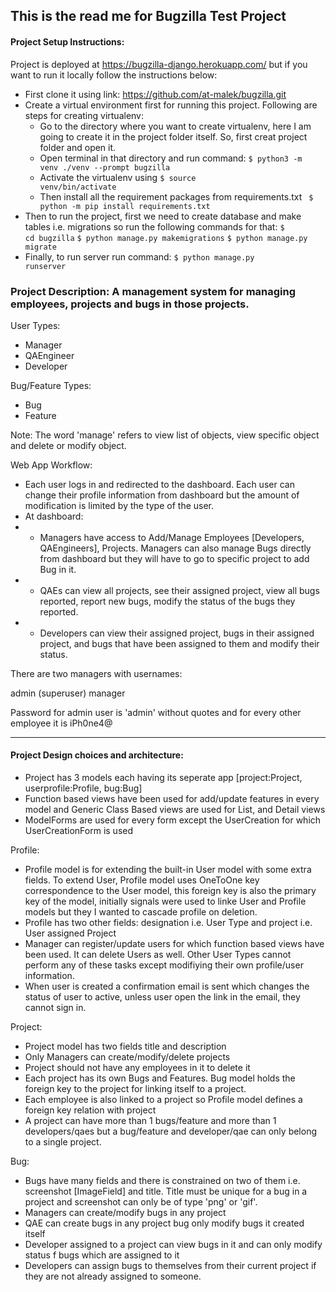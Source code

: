 ## This is the read me for Bugzilla Test Project

#### Project Setup Instructions:
Project is deployed at https://bugzilla-django.herokuapp.com/ but if you want to run it locally follow the instructions below:
- First clone it using link: https://github.com/at-malek/bugzilla.git
- Create a virtual environment first for running this project. Following are steps for creating virtualenv:
  -  Go to the directory where you want to create virtualenv, here I am going to create it in the project folder itself. So, first creat project folder and open it.
  - Open terminal in that directory and run command: <code>$ python3 -m venv ./venv --prompt bugzilla</code>
  - Activate the virtualenv using <code>$ source venv/bin/activate</code>
  - Then install all the requirement packages from requirements.txt <code> $ python -m pip install requirements.txt</code>
- Then to run the project, first we need to create database and make tables i.e. migrations so run the following commands for that:
  <code>$ cd bugzilla</code>
  <code>$ python manage.py makemigrations</code>
  <code>$ python manage.py migrate</code>
- Finally, to run server run command:
  <code>$ python manage.py runserver</code>
### Project Description: A management system for managing employees, projects and bugs in those projects.

User Types:
- Manager
- QAEngineer
- Developer

Bug/Feature Types:
- Bug
- Feature

Note: The word 'manage' refers to view list of objects, view specific object and delete or modify object.

Web App Workflow:
- Each user logs in and redirected to the dashboard. Each user can change their profile information from dashboard but the amount of modification is limited by the type of the user.
- At dashboard:
- - Managers have access to Add/Manage Employees [Developers, QAEngineers], Projects. Managers can also manage Bugs directly from dashboard but they will have to go to specific project to add Bug in it.
- - QAEs can view all projects, see their assigned project, view all bugs reported, report new bugs, modify the status of the bugs they reported.
- - Developers can view their assigned project, bugs in their assigned project, and bugs that have been assigned to them and modify their status.


There are two managers with usernames:

admin (superuser)
manager

Password for admin user is 'admin' without quotes and for every other employee it is iPh0ne4@

<hr/>

#### Project Design choices and architecture:
- Project has 3 models each having its seperate app [project:Project, userprofile:Profile, bug:Bug]
- Function based views have been used for add/update features in every model and Generic Class Based views are used for List, and Detail views
- ModelForms are used for every form except the UserCreation for which UserCreationForm is used

Profile:
- Profile model is for extending the built-in User model with some extra fields. To extend User, Profile model uses OneToOne key correspondence to the User model, this foreign key is also the primary key of the model, initially signals were used to linke User and Profile models but they I wanted to cascade profile on deletion.
- Profile has two other fields: designation i.e. User Type and project i.e. User assigned Project
- Manager can register/update users for which function based views have been used. It can delete Users as well. Other User Types cannot perform any of these tasks except modifiying their own profile/user information.
- When user is created a confirmation email is sent which changes the status of user to active, unless user open the link in the email, they cannot sign in.

Project:
- Project model has two fields title and description
- Only Managers can create/modify/delete projects
- Project should not have any employees in it to delete it
- Each project has its own Bugs and Features. Bug model holds the foreign key to the project for linking itself to a project.
- Each employee is also linked to a project so Profile model defines a foreign key relation with project
- A project can have more than 1 bugs/feature and more than 1 developers/qaes but a bug/feature and developer/qae can only belong to a single project.

Bug:
- Bugs have many fields and there is constrained on two of them i.e. screenshot [ImageField] and title. Title must be unique for a bug in a project and screenshot can only be of type 'png' or 'gif'.
- Managers can create/modify bugs in any project
- QAE can create bugs in any project bug only modify bugs it created itself
- Developer assigned to a project can view bugs in it and can only modify status f bugs which are assigned to it
- Developers can assign bugs to themselves from their current project if they are not already assigned to someone.
